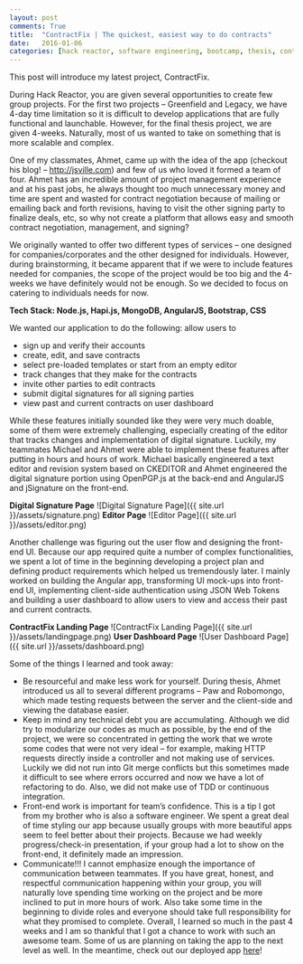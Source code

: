 ```yaml
---
layout: post
comments: True
title:  "ContractFix | The quickest, easiest way to do contracts"
date:   2016-01-06
categories: [hack reactor, software engineering, bootcamp, thesis, contracts, negotiation]
---
```


This post will introduce my latest project, ContractFix.

During Hack Reactor, you are given several opportunities to create few group projects. For the first two projects – Greenfield and Legacy, we have 4-day time limitation so it is difficult to develop applications that are fully functional and launchable. However, for the final thesis project, we are given 4-weeks. Naturally, most of us wanted to take on something that is more scalable and complex.

One of my classmates, Ahmet, came up with the idea of the app (checkout his blog! – http://jsville.com) and few of us who loved it formed a team of four. Ahmet has an incredible amount of project management experience and at his past jobs, he always thought too much unnecessary money and time are spent and wasted for contract negotiation because of mailing or emailing back and forth revisions, having to visit the other signing party to finalize deals, etc, so why not create a platform that allows easy and smooth contract negotiation, management, and signing?

We originally wanted to offer two different types of services – one designed for companies/corporates and the other designed for individuals. However, during brainstorming, it became apparent that if we were to include features needed for companies, the scope of the project would be too big and the 4-weeks we have definitely would not be enough. So we decided to focus on catering to individuals needs for now.

**Tech Stack: Node.js, Hapi.js, MongoDB, AngularJS, Bootstrap, CSS**

We wanted our application to do the following: allow users to

- sign up and verify their accounts
- create, edit, and save contracts
- select pre-loaded templates or start from an empty editor
- track changes that they make for the contracts
- invite other parties to edit contracts
- submit digital signatures for all signing parties
- view past and current contracts on user dashboard

While these features initially sounded like they were very much doable, some of them were extremely challenging, especially creating of the editor that tracks changes and implementation of digital signature. Luckily, my teammates Michael and Ahmet were able to implement these features after putting in hours and hours of work. Michael basically engineered a text editor and revision system based on CKEDITOR and Ahmet engineered the digital signature portion using OpenPGP.js at the back-end and AngularJS and jSignature on the front-end.

**Digital Signature Page**
![Digital Signature Page]({{ site.url }}/assets/signature.png)
**Editor Page**
![Editor Page]({{ site.url }}/assets/editor.png)

Another challenge was figuring out the user flow and designing the front-end UI. Because our app required quite a number of complex functionalities, we spent a lot of time in the beginning developing a project plan and defining product requirements which helped us tremendously later. I mainly worked on building the Angular app, transforming UI mock-ups into front-end UI, implementing client-side authentication using JSON Web Tokens and building a user dashboard to allow users to view and access their past and current contracts.

**ContractFix Landing Page**
![ContractFix Landing Page]({{ site.url }}/assets/landingpage.png)
**User Dashboard Page**
![User Dashboard Page]({{ site.url }}/assets/dashboard.png)

Some of the things I learned and took away:

- Be resourceful and make less work for yourself. During thesis, Ahmet introduced us all to several different programs – Paw and Robomongo, which made testing requests between the server and the client-side and viewing the database easier.
- Keep in mind any technical debt you are accumulating. Although we did try to modularize our codes as much as possible, by the end of the project, we were so concentrated in getting the work that we wrote some codes that were not very ideal – for example, making HTTP requests directly inside a controller and not making use of services. Luckily we did not run into Git merge conflicts but this sometimes made it difficult to see where errors occurred and now we have a lot of refactoring to do. Also, we did not make use of TDD or continuous integration.
- Front-end work is important for team’s confidence. This is a tip I got from my brother who is also a software engineer. We spent a great deal of time styling our app because usually groups with more beautiful apps seem to feel better about their projects. Because we had weekly progress/check-in presentation, if your group had a lot to show on the front-end, it definitely made an impression.
- Communicate!!! I cannot emphasize enough the importance of communication between teammates. If you have great, honest, and respectful communication happening within your group, you will naturally love spending time working on the project and be more inclined to put in more hours of work. Also take some time in the beginning to divide roles and everyone should take full responsibility for what they promised to complete.
Overall, I learned so much in the past 4 weeks and I am so thankful that I got a chance to work with such an awesome team. Some of us are planning on taking the app to the next level as well. In the meantime, check out our deployed app [here][contractFix]!

[contractFix]: https://contract-fix.herokuapp.com/